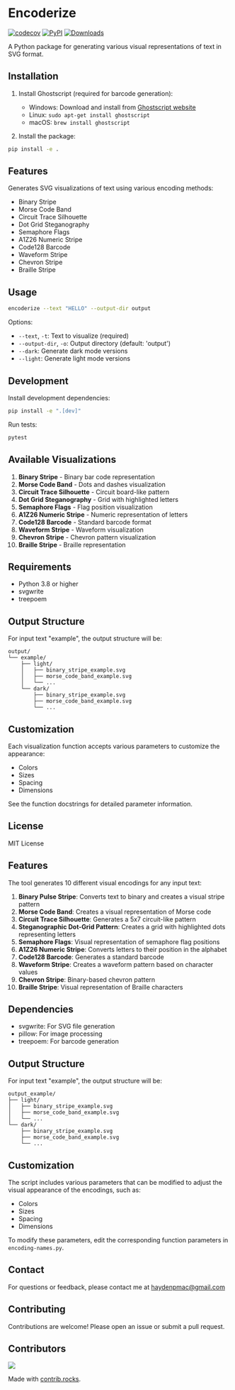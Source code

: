 # Encoderize

[![codecov](https://codecov.io/gh/DrWheelicus/encoderize/graph/badge.svg?token=QPQMGU1G01)](https://codecov.io/gh/DrWheelicus/encoderize)
[![PyPI](https://badge.fury.io/py/encoderize.svg)](https://badge.fury.io/py/encoderize)
[![Downloads](https://pepy.tech/badge/encoderize)](https://pepy.tech/project/encoderize)

A Python package for generating various visual representations of text in SVG format.

## Installation

1. Install Ghostscript (required for barcode generation):
   - Windows: Download and install from [Ghostscript website](https://www.ghostscript.com/releases/gsdnld.html)
   - Linux: `sudo apt-get install ghostscript`
   - macOS: `brew install ghostscript`

2. Install the package:
```bash
pip install -e .
```

## Features

Generates SVG visualizations of text using various encoding methods:
- Binary Stripe
- Morse Code Band
- Circuit Trace Silhouette
- Dot Grid Steganography
- Semaphore Flags
- A1Z26 Numeric Stripe
- Code128 Barcode
- Waveform Stripe
- Chevron Stripe
- Braille Stripe

## Usage

```bash
encoderize --text "HELLO" --output-dir output
```

Options:
- `--text`, `-t`: Text to visualize (required)
- `--output-dir`, `-o`: Output directory (default: 'output')
- `--dark`: Generate dark mode versions
- `--light`: Generate light mode versions

## Development

Install development dependencies:
```bash
pip install -e ".[dev]"
```

Run tests:
```bash
pytest
```

## Available Visualizations

1. **Binary Stripe** - Binary bar code representation
2. **Morse Code Band** - Dots and dashes visualization
3. **Circuit Trace Silhouette** - Circuit board-like pattern
4. **Dot Grid Steganography** - Grid with highlighted letters
5. **Semaphore Flags** - Flag position visualization
6. **A1Z26 Numeric Stripe** - Numeric representation of letters
7. **Code128 Barcode** - Standard barcode format
8. **Waveform Stripe** - Waveform visualization
9. **Chevron Stripe** - Chevron pattern visualization
10. **Braille Stripe** - Braille representation

## Requirements

- Python 3.8 or higher
- svgwrite
- treepoem

## Output Structure

For input text "example", the output structure will be:

```
output/
└── example/
    ├── light/
    │   ├── binary_stripe_example.svg
    │   ├── morse_code_band_example.svg
    │   └── ...
    └── dark/
        ├── binary_stripe_example.svg
        ├── morse_code_band_example.svg
        └── ...
```

## Customization

Each visualization function accepts various parameters to customize the appearance:

- Colors
- Sizes
- Spacing
- Dimensions

See the function docstrings for detailed parameter information.

## License

MIT License

## Features

The tool generates 10 different visual encodings for any input text:

1. **Binary Pulse Stripe**: Converts text to binary and creates a visual stripe pattern
2. **Morse Code Band**: Creates a visual representation of Morse code
3. **Circuit Trace Silhouette**: Generates a 5x7 circuit-like pattern
4. **Steganographic Dot-Grid Pattern**: Creates a grid with highlighted dots representing letters
5. **Semaphore Flags**: Visual representation of semaphore flag positions
6. **A1Z26 Numeric Stripe**: Converts letters to their position in the alphabet
7. **Code128 Barcode**: Generates a standard barcode
8. **Waveform Stripe**: Creates a waveform pattern based on character values
9. **Chevron Stripe**: Binary-based chevron pattern
10. **Braille Stripe**: Visual representation of Braille characters

## Dependencies

- svgwrite: For SVG file generation
- pillow: For image processing
- treepoem: For barcode generation

## Output Structure

For input text "example", the output structure will be:

```
output_example/
├── light/
│   ├── binary_stripe_example.svg
│   ├── morse_code_band_example.svg
│   └── ...
└── dark/
    ├── binary_stripe_example.svg
    ├── morse_code_band_example.svg
    └── ...
```

## Customization

The script includes various parameters that can be modified to adjust the visual appearance of the encodings, such as:

- Colors
- Sizes
- Spacing
- Dimensions

To modify these parameters, edit the corresponding function parameters in `encoding-names.py`.

## Contact

For questions or feedback, please contact me at [haydenpmac@gmail.com](mailto:haydenpmac@gmail.com)

## Contributing

Contributions are welcome! Please open an issue or submit a pull request.

## Contributors

<a href="https://github.com/DrWheelicus/encoderize/graphs/contributors">
  <img src="https://contrib.rocks/image?repo=DrWheelicus/encoderize" />
</a>

Made with [contrib.rocks](https://contrib.rocks).
